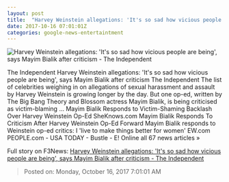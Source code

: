 ```yaml
---
layout: post
title:  "Harvey Weinstein allegations: 'It's so sad how vicious people are being', says Mayim Bialik after criticism - The Independent"
date: 2017-10-16 07:01:01Z
categories: google-news-entertaintment
---
```


![Harvey Weinstein allegations: 'It's so sad how vicious people are being', says Mayim Bialik after criticism - The Independent](https://static.independent.co.uk/s3fs-public/thumbnails/image/2016/03/17/22/Mayim-Bialik-Getty.jpg)

The Independent Harvey Weinstein allegations: 'It's so sad how vicious people are being', says Mayim Bialik after criticism The Independent The list of celebrities weighing in on allegations of sexual harassment and assault by Harvey Weinstein is growing longer by the day. But one op-ed, written by The Big Bang Theory and Blossom actress Mayim Bialik, is being criticised as victim-blaming ... Mayim Bialik Responds to Victim-Shaming Backlash Over Harvey Weinstein Op-Ed SheKnows.com Mayim Bialik Responds To Criticism After Harvey Weinstein Op-Ed Forward Mayim Bialik responds to Weinstein op-ed critics: I 'live to make things better for women' EW.com PEOPLE.com - USA TODAY - Bustle - E! Online all 67 news articles »


Full story on F3News: [Harvey Weinstein allegations: 'It's so sad how vicious people are being', says Mayim Bialik after criticism - The Independent](http://www.f3nws.com/n/rdVEsB)

> Posted on: Monday, October 16, 2017 7:01:01 AM
